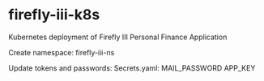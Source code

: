 # firefly-iii-k8s
Kubernetes deployment of Firefly III Personal Finance Application

Create namespace: firefly-iii-ns

Update tokens and passwords:
Secrets.yaml:
    MAIL_PASSWORD
    APP_KEY